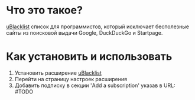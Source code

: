 # Что это такое?
[uBlacklist](https://github.com/iorate/uBlacklist) список для программистов, который исключает бесполезные сайты из поисковой выдачи Google, DuckDuckGo и Startpage.

# Как установить и использовать
1) Установить расширение [uBlacklist](https://github.com/iorate/uBlacklist)
2) Перейти на страницу настроек расширения
3) Добавить подписку в секции 'Add a subscription' указав в URL: #TODO
